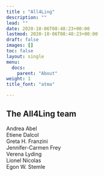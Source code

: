 ```yaml
---
title : "All4Ling"
description: ""
lead: ""
date: 2020-10-06T08:48:23+00:00
lastmod: 2020-10-06T08:48:23+00:00
draft: false
images: []
toc: false
layout: single
menu:
  docs:
    parent: "About"
weight: 1
title_font: "atma"

---
```



<!--{{< alert icon="💡" text="The contents of this page are in `./content/[LANGUAGE]/about/_index.md`." >}}-->



## The All4Ling team

<div class="container">
  <div class="row">
    <div class="col-sm">
      Andrea Abel
    </div>
    <div class="col-sm">
      Etiene Dalcol
    </div>
    <div class="col-sm">
      Greta H. Franzini
    </div>
  </div>
  <div class="row">
    <div class="col-sm">
      Jennifer-Carmen Frey
    </div>
    <div class="col-sm">
      Verena Lyding
    </div>
    <div class="col-sm">
      Lionel Nicolas
    </div>
  </div>
  <div class="row">
    <div class="col-sm">
      Egon W. Stemle
    </div>
    <div class="col-sm">
    </div>
    <div class="col-sm">
    </div>
  </div>
</div>
